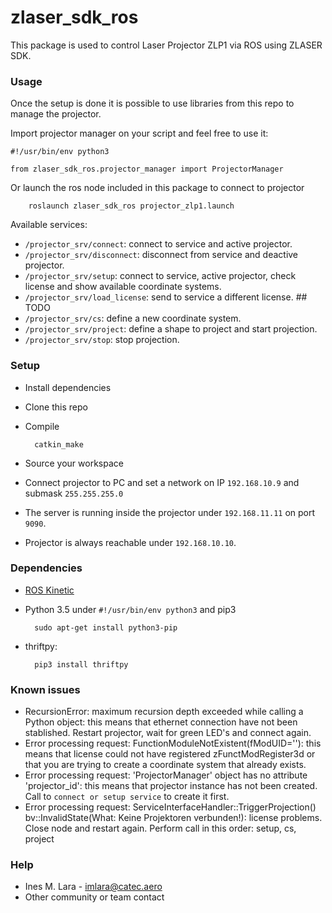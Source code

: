 # zlaser_sdk_ros

This package is used to control Laser Projector ZLP1 via ROS using ZLASER SDK.

### Usage ###
Once the setup is done it is possible to use libraries from this repo to manage the projector.

Import projector manager on your script and feel free to use it:
```
#!/usr/bin/env python3

from zlaser_sdk_ros.projector_manager import ProjectorManager
```

Or launch the ros node included in this package to connect to projector

        roslaunch zlaser_sdk_ros projector_zlp1.launch

Available services:

* `/projector_srv/connect`: connect to service and active projector.  
* `/projector_srv/disconnect`:  disconnect from service and deactive projector.
* `/projector_srv/setup`: connect to service, active projector, check license and show available coordinate systems.
* `/projector_srv/load_license`: send to service a different license.  ## TODO
* `/projector_srv/cs`: define a new coordinate system.
* `/projector_srv/project`: define a shape to project and start projection.
* `/projector_srv/stop`: stop projection.

### Setup ###

* Install dependencies
* Clone this repo 
* Compile

        catkin_make

* Source your workspace
* Connect projector to PC and set a network on IP `192.168.10.9` and submask `255.255.255.0`
* The server is running inside the projector under `192.168.11.11` on port `9090`.
* Projector is always reachable under `192.168.10.10`. 

### Dependencies ###

* [ROS Kinetic](http://wiki.ros.org/kinetic/Installation/Ubuntu)
* Python 3.5 under `#!/usr/bin/env python3` and pip3

        sudo apt-get install python3-pip

* thriftpy:

        pip3 install thriftpy

### Known issues ###
* RecursionError: maximum recursion depth exceeded while calling a Python object: this means that ethernet connection have not been stablished. Restart projector, wait for green LED's and connect again.
* Error processing request: FunctionModuleNotExistent(fModUID=''): this means that license could not have registered zFunctModRegister3d or that you are trying to create a coordinate system that already exists.
* Error processing request: 'ProjectorManager' object has no attribute 'projector_id': this means that projector instance has not been created. Call to `connect or setup service` to create it first.
* Error processing request: ServiceInterfaceHandler::TriggerProjection() bv::InvalidState(What: Keine Projektoren verbunden!): license problems. Close node and restart again. Perform call in this order: setup, cs, project

### Help ###

* Ines M. Lara - imlara@catec.aero
* Other community or team contact
